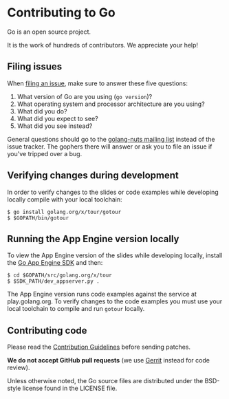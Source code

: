 # Contributing to Go

Go is an open source project.

It is the work of hundreds of contributors. We appreciate your help!


## Filing issues

When [filing an issue](https://golang.org/issue/new), make sure to answer these five questions:

1. What version of Go are you using (`go version`)?
2. What operating system and processor architecture are you using?
3. What did you do?
4. What did you expect to see?
5. What did you see instead?

General questions should go to the [golang-nuts mailing list](https://groups.google.com/group/golang-nuts) instead of the issue tracker.
The gophers there will answer or ask you to file an issue if you've tripped over a bug.

## Verifying changes during development

In order to verify changes to the slides or code examples while developing
locally compile with your local toolchain:

	$ go install golang.org/x/tour/gotour
	$ $GOPATH/bin/gotour

## Running the App Engine version locally

To view the App Engine version of the slides while developing locally, install
the [Go App Engine SDK](https://cloud.google.com/appengine/downloads?hl=en)
and then:

	$ cd $GOPATH/src/golang.org/x/tour
	$ $SDK_PATH/dev_appserver.py .

The App Engine version runs code examples against the service at play.golang.org.
To verify changes to the code examples you must use your local toolchain to compile
and run `gotour` locally.

## Contributing code

Please read the [Contribution Guidelines](https://golang.org/doc/contribute.html)
before sending patches.

**We do not accept GitHub pull requests**
(we use [Gerrit](https://code.google.com/p/gerrit/) instead for code review).

Unless otherwise noted, the Go source files are distributed under
the BSD-style license found in the LICENSE file.

